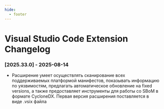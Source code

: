 ```yaml
---
hide:
  - footer
---
```


# Visual Studio Code Extension Changelog

### [2025.33.0] - 2025-08-14

- Расширение умеет осуществлять сканирование всех поддерживаемых платформой манифестов, показывать информацию по уязвимостям, предлагать автоматическое обновление на fixed versions, а также предоставляет инструменты для работы со SBoM в формате CycloneDX. Первая версия расширения поставляется в виде .vsix файла
